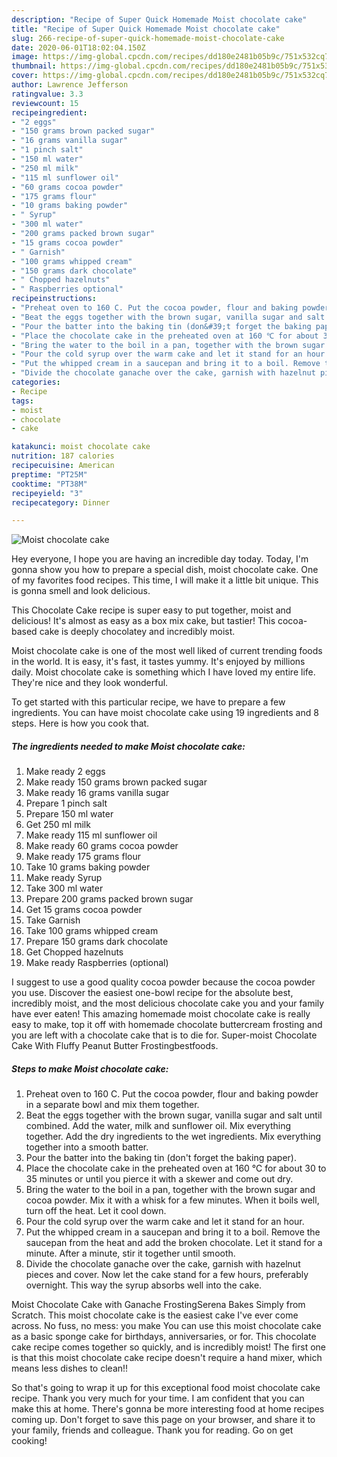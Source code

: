 ```yaml
---
description: "Recipe of Super Quick Homemade Moist chocolate cake"
title: "Recipe of Super Quick Homemade Moist chocolate cake"
slug: 266-recipe-of-super-quick-homemade-moist-chocolate-cake
date: 2020-06-01T18:02:04.150Z
image: https://img-global.cpcdn.com/recipes/dd180e2481b05b9c/751x532cq70/moist-chocolate-cake-recipe-main-photo.jpg
thumbnail: https://img-global.cpcdn.com/recipes/dd180e2481b05b9c/751x532cq70/moist-chocolate-cake-recipe-main-photo.jpg
cover: https://img-global.cpcdn.com/recipes/dd180e2481b05b9c/751x532cq70/moist-chocolate-cake-recipe-main-photo.jpg
author: Lawrence Jefferson
ratingvalue: 3.3
reviewcount: 15
recipeingredient:
- "2 eggs"
- "150 grams brown packed sugar"
- "16 grams vanilla sugar"
- "1 pinch salt"
- "150 ml water"
- "250 ml milk"
- "115 ml sunflower oil"
- "60 grams cocoa powder"
- "175 grams flour"
- "10 grams baking powder"
- " Syrup"
- "300 ml water"
- "200 grams packed brown sugar"
- "15 grams cocoa powder"
- " Garnish"
- "100 grams whipped cream"
- "150 grams dark chocolate"
- " Chopped hazelnuts"
- " Raspberries optional"
recipeinstructions:
- "Preheat oven to 160 C. Put the cocoa powder, flour and baking powder in a separate bowl and mix them together."
- "Beat the eggs together with the brown sugar, vanilla sugar and salt until combined. Add the water, milk and sunflower oil. Mix everything together. Add the dry ingredients to the wet ingredients. Mix everything together into a smooth batter."
- "Pour the batter into the baking tin (don&#39;t forget the baking paper)."
- "Place the chocolate cake in the preheated oven at 160 ℃ for about 30 to 35 minutes or until you pierce it with a skewer and come out dry."
- "Bring the water to the boil in a pan, together with the brown sugar and cocoa powder. Mix it with a whisk for a few minutes. When it boils well, turn off the heat. Let it cool down."
- "Pour the cold syrup over the warm cake and let it stand for an hour."
- "Put the whipped cream in a saucepan and bring it to a boil. Remove the saucepan from the heat and add the broken chocolate. Let it stand for a minute. After a minute, stir it together until smooth."
- "Divide the chocolate ganache over the cake, garnish with hazelnut pieces and cover. Now let the cake stand for a few hours, preferably overnight. This way the syrup absorbs well into the cake."
categories:
- Recipe
tags:
- moist
- chocolate
- cake

katakunci: moist chocolate cake 
nutrition: 187 calories
recipecuisine: American
preptime: "PT25M"
cooktime: "PT38M"
recipeyield: "3"
recipecategory: Dinner

---
```



![Moist chocolate cake](https://img-global.cpcdn.com/recipes/dd180e2481b05b9c/751x532cq70/moist-chocolate-cake-recipe-main-photo.jpg)

Hey everyone, I hope you are having an incredible day today. Today, I'm gonna show you how to prepare a special dish, moist chocolate cake. One of my favorites food recipes. This time, I will make it a little bit unique. This is gonna smell and look delicious.

This Chocolate Cake recipe is super easy to put together, moist and delicious! It&#39;s almost as easy as a box mix cake, but tastier! This cocoa-based cake is deeply chocolatey and incredibly moist.

Moist chocolate cake is one of the most well liked of current trending foods in the world. It is easy, it's fast, it tastes yummy. It's enjoyed by millions daily. Moist chocolate cake is something which I have loved my entire life. They're nice and they look wonderful.


To get started with this particular recipe, we have to prepare a few ingredients. You can have moist chocolate cake using 19 ingredients and 8 steps. Here is how you cook that.

<!--inarticleads1-->

##### The ingredients needed to make Moist chocolate cake:

1. Make ready 2 eggs
1. Make ready 150 grams brown packed sugar
1. Make ready 16 grams vanilla sugar
1. Prepare 1 pinch salt
1. Prepare 150 ml water
1. Get 250 ml milk
1. Make ready 115 ml sunflower oil
1. Make ready 60 grams cocoa powder
1. Make ready 175 grams flour
1. Take 10 grams baking powder
1. Make ready  Syrup
1. Take 300 ml water
1. Prepare 200 grams packed brown sugar
1. Get 15 grams cocoa powder
1. Take  Garnish
1. Take 100 grams whipped cream
1. Prepare 150 grams dark chocolate
1. Get  Chopped hazelnuts
1. Make ready  Raspberries (optional)


I suggest to use a good quality cocoa powder because the cocoa powder you use. Discover the easiest one-bowl recipe for the absolute best, incredibly moist, and the most delicious chocolate cake you and your family have ever eaten! This amazing homemade moist chocolate cake is really easy to make, top it off with homemade chocolate buttercream frosting and you are left with a chocolate cake that is to die for. Super-moist Chocolate Cake With Fluffy Peanut Butter Frostingbestfoods. 

<!--inarticleads2-->

##### Steps to make Moist chocolate cake:

1. Preheat oven to 160 C. Put the cocoa powder, flour and baking powder in a separate bowl and mix them together.
1. Beat the eggs together with the brown sugar, vanilla sugar and salt until combined. Add the water, milk and sunflower oil. Mix everything together. Add the dry ingredients to the wet ingredients. Mix everything together into a smooth batter.
1. Pour the batter into the baking tin (don&#39;t forget the baking paper).
1. Place the chocolate cake in the preheated oven at 160 ℃ for about 30 to 35 minutes or until you pierce it with a skewer and come out dry.
1. Bring the water to the boil in a pan, together with the brown sugar and cocoa powder. Mix it with a whisk for a few minutes. When it boils well, turn off the heat. Let it cool down.
1. Pour the cold syrup over the warm cake and let it stand for an hour.
1. Put the whipped cream in a saucepan and bring it to a boil. Remove the saucepan from the heat and add the broken chocolate. Let it stand for a minute. After a minute, stir it together until smooth.
1. Divide the chocolate ganache over the cake, garnish with hazelnut pieces and cover. Now let the cake stand for a few hours, preferably overnight. This way the syrup absorbs well into the cake.


Moist Chocolate Cake with Ganache FrostingSerena Bakes Simply from Scratch. This moist chocolate cake is the easiest cake I&#39;ve ever come across. No fuss, no mess: you make You can use this moist chocolate cake as a basic sponge cake for birthdays, anniversaries, or for. This chocolate cake recipe comes together so quickly, and is incredibly moist! The first one is that this moist chocolate cake recipe doesn&#39;t require a hand mixer, which means less dishes to clean!! 

So that's going to wrap it up for this exceptional food moist chocolate cake recipe. Thank you very much for your time. I am confident that you can make this at home. There's gonna be more interesting food at home recipes coming up. Don't forget to save this page on your browser, and share it to your family, friends and colleague. Thank you for reading. Go on get cooking!
